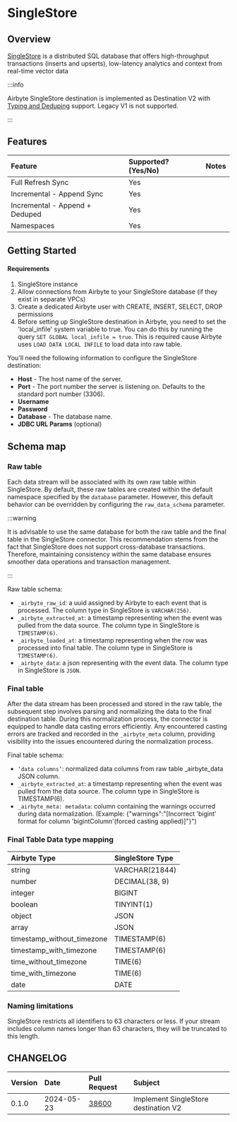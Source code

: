 # SingleStore

## Overview

[SingleStore](https://www.singlestore.com/) is a distributed SQL database that offers
high-throughput transactions (inserts and upserts), low-latency analytics and context from real-time
vector data

:::info

Airbyte SingleStore destination is implemented as Destination V2
with [Typing and Deduping](https://docs.airbyte.com/using-airbyte/core-concepts/typing-deduping) support. Legacy V1 is
not supported.

:::

## Features

| Feature                        | Supported?\(Yes/No\) | Notes |
|:-------------------------------|:---------------------|:------|
| Full Refresh Sync              | Yes                  |       |
| Incremental - Append Sync      | Yes                  |       |
| Incremental - Append + Deduped | Yes                  |       |
| Namespaces                     | Yes                  |       |

## Getting Started

#### Requirements

1. SingleStore instance
2. Allow connections from Airbyte to your SingleStore database \(if they exist in separate VPCs\)
3. Create a dedicated Airbyte user with CREATE, INSERT, SELECT, DROP permissions
4. Before setting up SingleStore destination in Airbyte, you need to set the 'local_infile' system variable to true. You
   can do this by running the query `SET GLOBAL local_infile = true`. This is required cause Airbyte
   uses `LOAD DATA LOCAL INFILE` to load data into raw table.

You'll need the following information to configure the SingleStore destination:

- **Host** - The host name of the server.
- **Port** - The port number the server is listening on. Defaults to the standard port
  number (3306).
- **Username**
- **Password**
- **Database** - The database name.
- **JDBC URL Params** (optional)

## Schema map

### Raw table

Each data stream will be associated with its own raw table within SingleStore. By default, these raw tables are created
within the default namespace specified by the `database` parameter. However, this default behavior can be overridden by
configuring the `raw_data_schema` parameter.

:::warning

It is advisable to use the same database for both the raw table and the final table in the SingleStore connector.
This recommendation stems from the fact that SingleStore does not support cross-database transactions.
Therefore, maintaining consistency within the same database ensures smoother data operations and transaction management.

:::

Raw table schema:

- `_airbyte_raw_id`: a uuid assigned by Airbyte to each event that is processed. The column type in
  SingleStore is `VARCHAR(256)`.
- `_airbyte_extracted_at`: a timestamp representing when the event was pulled from the data source.
  The column type in SingleStore is `TIMESTAMP(6)`.
- `_airbyte_loaded_at`: a timestamp representing when the row was processed into final table. The
  column type in SingleStore is `TIMESTAMP(6)`.
- `_airbyte_data`: a json representing with the event data. The
  column type in SingleStore is `JSON`.

### Final table

After the data stream has been processed and stored in the raw table, the subsequent step involves parsing and
normalizing
the data to the final destination table. During this normalization process, the connector is equipped to handle data
casting errors efficiently.
Any encountered casting errors are tracked and recorded in the `_airbyte_meta` column, providing visibility into the
issues encountered during the normalization process.

Final table schema:

- `‘data columns’`: normalized data columns from raw table _airbyte_data JSON column.
- `_airbyte_extracted_at`: a timestamp representing when the event was pulled from the data source. The column type in
  SingleStore is TIMESTAMP(6).
- `_airbyte_meta: metadata`: column containing the warnings occurred during data normalization. (Example:
  {\"warnings\":\"[Incorrect 'bigint' format for column 'bigintColumn'(forced casting applied)]\"}")

### Final Table Data type mapping

| Airbyte Type               | SingleStore Type |
|:---------------------------|:-----------------|
| string                     | VARCHAR(21844)   |
| number                     | DECIMAL(38, 9)   |
| integer                    | BIGINT           |
| boolean                    | TINYINT(1)       |
| object                     | JSON             |
| array                      | JSON             |
| timestamp_without_timezone | TIMESTAMP(6)     |
| timestamp_with_timezone    | TIMESTAMP(6)     |
| time_without_timezone      | TIME(6)          |
| time_with_timezone         | TIME(6)          |
| date                       | DATE             |

### Naming limitations

SingleStore restricts all identifiers to 63 characters or less. If your stream includes column names
longer than 63 characters, they will be truncated to this length.

## CHANGELOG

| Version | Date       | Pull Request                                             | Subject                              |
|:--------|:-----------|:---------------------------------------------------------|:-------------------------------------|
| 0.1.0   | 2024-05-23 | [38600](https://github.com/airbytehq/airbyte/pull/38600) | Implement SingleStore destination V2 |

